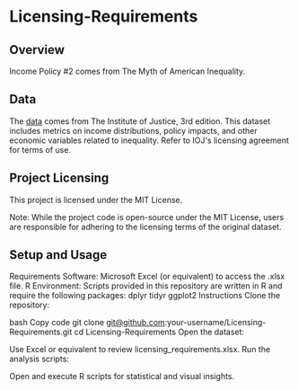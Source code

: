 # Licensing-Requirements

## Overview
Income Policy #2 comes from The Myth of American Inequality.

## Data
The [data](licensing_requirements.xlsx) comes from The Institute of Justice, 3rd edition. This dataset includes metrics on income distributions, policy impacts, and other economic variables related to inequality. Refer to IOJ's licensing agreement for terms of use.

## Project Licensing
This project is licensed under the MIT License.

Note: While the project code is open-source under the MIT License, users are responsible for adhering to the licensing terms of the original dataset.

## Setup and Usage
Requirements
Software: Microsoft Excel (or equivalent) to access the .xlsx file.
R Environment: Scripts provided in this repository are written in R and require the following packages:
dplyr
tidyr
ggplot2
Instructions
Clone the repository:

bash
Copy code
git clone git@github.com:your-username/Licensing-Requirements.git
cd Licensing-Requirements
Open the dataset:

Use Excel or equivalent to review licensing_requirements.xlsx.
Run the analysis scripts:

Open and execute R scripts for statistical and visual insights.

